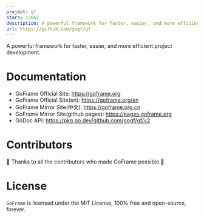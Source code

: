 ```yaml
---
project: gf
stars: 12662
description: A powerful framework for faster, easier, and more efficient project development.
url: https://github.com/gogf/gf
---
```


A powerful framework for faster, easier, and more efficient project development.

Documentation
=============

-   GoFrame Official Site: https://goframe.org
-   GoFrame Official Site(en): https://goframe.org/en
-   GoFrame Mirror Site(中文): https://goframe.org.cn
-   GoFrame Mirror Site(github pages): https://pages.goframe.org
-   GoDoc API: https://pkg.go.dev/github.com/gogf/gf/v2

Contributors
============

💖 Thanks to all the contributors who made GoFrame possible 💖

License
=======

`GoFrame` is licensed under the MIT License, 100% free and open-source, forever.
